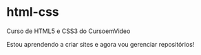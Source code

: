 # html-css
 Curso de HTML5 e CSS3 do CursoemVideo

Estou aprendendo a criar sites e agora vou gerenciar repositórios!

